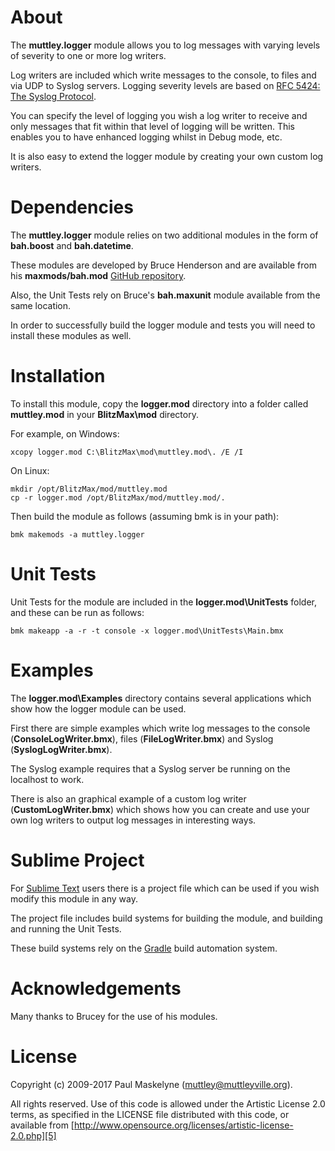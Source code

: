 # About

The **muttley.logger** module allows you to log messages with varying levels of
severity to one or more log writers.

Log writers are included which write messages to the console, to files and via
UDP to Syslog servers. Logging severity levels are based on
[RFC 5424: The Syslog Protocol][6].

You can specify the level of logging you wish a log writer to receive and only
messages that fit within that level of logging will be written. This enables you
to have enhanced logging whilst in Debug mode, etc.

It is also easy to extend the logger module by creating your own custom log
writers.

# Dependencies

The **muttley.logger** module relies on two additional modules in the form of
**bah.boost** and **bah.datetime**.

These modules are developed by Bruce Henderson and are available from his
**maxmods/bah.mod** [GitHub repository][1].

Also, the Unit Tests rely on Bruce's **bah.maxunit** module available from the
same location.

In order to successfully build the logger module and tests you will need to
install these modules as well.

# Installation

To install this module, copy the **logger.mod** directory into a folder called
**muttley.mod** in your **BlitzMax\mod** directory.

For example, on Windows:

	xcopy logger.mod C:\BlitzMax\mod\muttley.mod\. /E /I

On Linux:

	mkdir /opt/BlitzMax/mod/muttley.mod
	cp -r logger.mod /opt/BlitzMax/mod/muttley.mod/.

Then build the module as follows (assuming bmk is in your path):

	bmk makemods -a muttley.logger

# Unit Tests

Unit Tests for the module are included in the **logger.mod\UnitTests** folder,
and these can be run as follows:

	bmk makeapp -a -r -t console -x logger.mod\UnitTests\Main.bmx

# Examples

The **logger.mod\Examples** directory contains several applications which show
how the logger module can be used.

First there are simple examples which write log messages to the console
(**ConsoleLogWriter.bmx**), files (**FileLogWriter.bmx**) and Syslog
(**SyslogLogWriter.bmx**).

The Syslog example requires that a Syslog server be running on the localhost to
work.

There is also an graphical example of a custom log writer
(**CustomLogWriter.bmx**) which shows how you can create and use your own log
writers to output log messages in interesting ways.

# Sublime Project

For [Sublime Text][2] users there is a project file which can be used if you
wish modify this module in any way.

The project file includes build systems for building the module, and building
and running the Unit Tests.

These build systems rely on the [Gradle][3] build automation system.

# Acknowledgements

Many thanks to Brucey for the use of his modules.

# License

Copyright (c) 2009-2017 Paul Maskelyne ([muttley@muttleyville.org][4]).

All rights reserved. Use of this code is allowed under the
Artistic License 2.0 terms, as specified in the LICENSE file
distributed with this code, or available from
[http://www.opensource.org/licenses/artistic-license-2.0.php][5]

[1]: https://github.com/maxmods/bah.mod
[2]: http://www.sublimetext.com/
[3]: http://www.gradle.org/
[4]: mailto:muttley@muttleyville.org
[5]: http://www.opensource.org/licenses/artistic-license-2.0.php
[6]: http://tools.ietf.org/html/rfc5424
